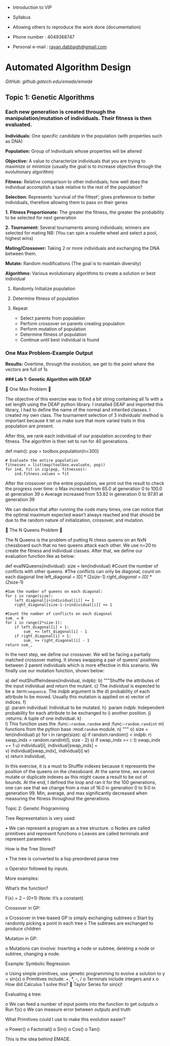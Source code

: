 * Introduction to VIP
* Syllabus 
* Allowing others to reproduce the work done (documentation)

* Phone number : 4049368747
* Personal e-mail : rayan.dabbagh@gmail.com
                                                      
# **Automated Algorithm Design**

_GitHub: github.gatech.edu/emade/emade_
                                                      
## **Topic 1: Genetic Algorithms**

### Each new generation is created through the manipulation/mutation of individuals. Their fitness is then evaluated.

**Individuals:** One specific candidate in the population (with properties such as DNA)

**Population:** Group of individuals whose properties will be altered

**Objective:** A value to characterize individuals that you are trying to maximize or minimize (usually the goal is to increase objective through the evolutionary algorithm)

**Fitness:** Relative comparison to other individuals; how well does the individual accomplish a task relative to the rest of the population? 

**Selection:** Represents ‘survival of the fittest’; gives preference to better individuals, therefore allowing them to pass on their genes

**1.** **Fitness Proportionate:** The greater the fitness, the greater the probability to be selected for next generation

**2.** **Tournament:** Several tournaments among individuals; winners are selected for mating NB: (You can spin a roulette wheel and select a pool, highest wins)

**Mating/Crossover:** Taking 2 or more individuals and exchanging the DNA between them.

**Mutate:** Random modifications (The goal is to maintain diversity)

**Algorithms:** Various evolutionary algorithms to create a solution or best individual
1. Randomly Initialize population
2. Determine fitness of population
3. Repeat

    * Select parents from population
    * Perform crossover on parents creating population
    * Perform mutation of population
    * Determine fitness of population
    * Continue until best individual is found


### One Max Problem-Example Output                                       

**Results:** Overtime, through the evolution, we get to the point where the vectors are full of 1s

                                  
**### Lab 1: Genetic Algorithm with DEAP**

 One Max Problem 

The objective of this exercise was to find a bit string containing all 1s with a set length using the DEAP python library. I installed DEAP and imported this library, I had to define the name of the normal and inherited classes. I created my own class. The tournament selection of 3 individuals’ method is important because it let us make sure that more varied traits in this population are present. 

 

After this, we rank each individual of our population according to their fitness. The algorithm is then set to run for 40 generations.

def main():
    pop = toolbox.population(n=300)
    
    # Evaluate the entire population
    fitnesses = list(map(toolbox.evaluate, pop))
    for ind, fit in zip(pop, fitnesses):
        ind.fitness.values = fit

After the crossover on the entire population, we print out the result to check the progress over time:
o	Max increased from 65.0 at generation 0 to 100.0 at generation 39
o	Average increased from 53.82 in generation 0 to 97.81 at generation 39

We can deduce that after running the code many times, one can notice that the optimal maximum expected wasn’t always reached and that should be due to the random nature of initialization, crossover, and mutation.

 The N Queens Problem 

The N Queens is the problem of putting N chess queens on an NxN chessboard such that no two queens attack each other. We use n=20 to create the fitness and individual classes. After that, we define our evaluation function like as below:

def evalNQueens(individual):
    size = len(individual)
    #Count the number of conflicts with other queens.
    #The conflicts can only be diagonal, count on each diagonal line
    left_diagonal = [0] * (2*size-1)
    right_diagonal = [0] * (2*size-1)
    
    #Sum the number of queens on each diagonal:
    for i in range(size):
        left_diagonal[i+individual[i]] += 1
        right_diagonal[size-1-i+individual[i]] += 1
    
    #Count the number of conflicts on each diagonal
    sum_ = 0
    for i in range(2*size-1):
        if left_diagonal[i] > 1:
            sum_ += left_diagonal[i] - 1
        if right_diagonal[i] > 1:
            sum_ += right_diagonal[i] - 1
    return sum_,

In the next step, we define our crossover. We will be facing a partially matched crossover mating. It shows swapping a pair of queens’ positions between 2 parent individuals which is more effective in this scenario. We finally use our mutation function, shown below:

a)	def mutShuffleIndexes(individual, indpb):
b)	    """Shuffle the attributes of the input individual and return the mutant.
c)	    The *individual* is expected to be a :term:`sequence`. The *indpb* argument is the
d)	    probability of each attribute to be moved. Usually this mutation is applied on 
e)	    vector of indices.
f)	    
g)	    :param individual: Individual to be mutated.
h)	    :param indpb: Independent probability for each attribute to be exchanged to
i)	                  another position.
j)	    :returns: A tuple of one individual.
k)	    
l)	    This function uses the :func:`~random.random` and :func:`~random.randint`
m)	    functions from the python base :mod:`random` module.
n)	    """
o)	    size = len(individual)
p)	    for i in range(size):
q)	        if random.random() < indpb:
r)	            swap_indx = random.randint(0, size - 2)
s)	            if swap_indx >= i:
t)	                swap_indx += 1
u)	            individual[i], individual[swap_indx] = \
v)	                individual[swap_indx], individual[i]
w)	    
x)	    return individual,

In this exercise, it is a must to Shuffle indexes because it represents the position of the queens on the chessboard. At the same time, we cannot mutate or duplicate indexes as this might cause a result to be out of bounds. At the end, I defined the loop and ran it for the 100 generations, one can see that we change from a max of 16.0 in generation 0 to 9.0 in generation 99. Min, average, and max significantly decreased when measuring the fitness throughout the generations.

Topic 2: Genetic Programming

Tree Representation is very used:

•	We can represent a program as a tree structure.
o	Nodes are called primitives and represent functions
o	Leaves are called terminals and represent parameters

How is the Tree Stored?

•	The tree is converted to a lisp preordered parse tree

o	Operator followed by inputs.

More examples:

What’s the function?

F(x) = 2 – (0+1) (Note: It’s a constant)

Crossover in GP:

o	Crossover in tree-based GP is simply exchanging subtrees
o	Start by randomly picking a point in each tree
o	The subtrees are exchanged to produce children

Mutation in GP:

o	Mutations can involve: Inserting a node or subtree, deleting a node or subtree, changing a node.

Example: Symbolic Regression

o	Using simple primitives, use genetic programming to evolve a solution to y = sin(x)
o	Primitives include: +, *, -, /
o	Terminals include integers and x
o	How did Calculus 1 solve this?  Taylor Series for sin(x)!

Evaluating a tree:

o	We can feed a number of input points into the function to get outputs 
o	Run f(x)
o	We can measure error between outputs and truth

What Primitives could I use to make this evolution easier?

o	Power()
o	Factorial()
o	Sin()
o	Cos()
o	Tan()

This is the idea behind EMADE.






